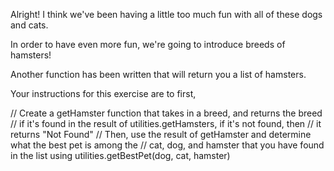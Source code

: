 Alright! I think we've been having a little too much fun with all of these dogs and cats.

In order to have even more fun, we're going to introduce breeds of hamsters!

Another function has been written that will return you a list of hamsters.

Your instructions for this exercise are to first,

// Create a getHamster function that takes in a breed, and returns the breed
// if it's found in the result of utilities.getHamsters, if it's not found, then
// it returns "Not Found"
// Then, use the result of getHamster and determine what the best pet is among the 
// cat, dog, and hamster that you have found in the list using utilities.getBestPet(dog, cat, hamster)


